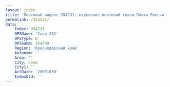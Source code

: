 ```yaml
---
layout: index
title: 'Почтовый индекс 354231: отделение почтовой связи Почты России'
permalink: /354231/
data:
    Index: 354231
    OPSName: 'Сочи 231'
    OPSType: О
    OPSSubm: 354299
    Region: 'Краснодарский край'
    Autonom: ''
    Area: ''
    City: Сочи
    City1: ''
    ActDate: '20001030'
    IndexOld: ''
---
```

